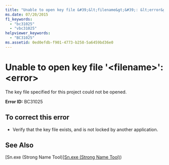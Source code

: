 ```yaml
---
title: "Unable to open key file &#39;&lt;filename&gt;&#39;: &lt;error&gt;"
ms.date: 07/20/2015
f1_keywords: 
  - "bc31025"
  - "vbc31025"
helpviewer_keywords: 
  - "BC31025"
ms.assetid: 0ed0efdb-f901-4773-b258-5a6459bd36e0
---
```

# Unable to open key file &#39;&lt;filename&gt;&#39;: &lt;error&gt;
The key file specified for this project could not be opened.  
  
 **Error ID:** BC31025  
  
## To correct this error  
  
-   Verify that the key file exists, and is not locked by another application.  
  
## See Also  
 [Sn.exe (Strong Name Tool)][Sn.exe (Strong Name Tool)](../../framework/tools/sn-exe-strong-name-tool.md))  
 
